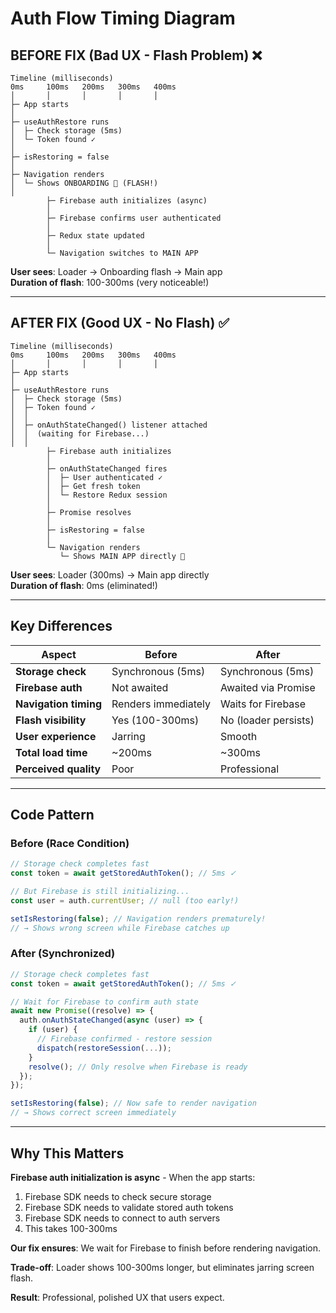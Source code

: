 # Auth Flow Timing Diagram

## BEFORE FIX (Bad UX - Flash Problem) ❌

```
Timeline (milliseconds)
0ms     100ms   200ms   300ms   400ms
│       │       │       │       │
├─ App starts
│
├─ useAuthRestore runs
│  ├─ Check storage (5ms)
│  └─ Token found ✓
│
├─ isRestoring = false
│
├─ Navigation renders
│  └─ Shows ONBOARDING 👀 (FLASH!)
│
        ├─ Firebase auth initializes (async)
        │
        ├─ Firebase confirms user authenticated
        │
        ├─ Redux state updated
        │
        └─ Navigation switches to MAIN APP
```

**User sees**: Loader → Onboarding flash → Main app  
**Duration of flash**: 100-300ms (very noticeable!)

---

## AFTER FIX (Good UX - No Flash) ✅

```
Timeline (milliseconds)
0ms     100ms   200ms   300ms   400ms
│       │       │       │       │
├─ App starts
│
├─ useAuthRestore runs
│  ├─ Check storage (5ms)
│  ├─ Token found ✓
│  │
│  ├─ onAuthStateChanged() listener attached
│  │  (waiting for Firebase...)
│  │
        ├─ Firebase auth initializes
        │
        ├─ onAuthStateChanged fires
        │  ├─ User authenticated ✓
        │  ├─ Get fresh token
        │  └─ Restore Redux session
        │
        ├─ Promise resolves
        │
        ├─ isRestoring = false
        │
        └─ Navigation renders
           └─ Shows MAIN APP directly 🎯
```

**User sees**: Loader (300ms) → Main app directly  
**Duration of flash**: 0ms (eliminated!)

---

## Key Differences

| Aspect | Before | After |
|--------|--------|-------|
| **Storage check** | Synchronous (5ms) | Synchronous (5ms) |
| **Firebase auth** | Not awaited | Awaited via Promise |
| **Navigation timing** | Renders immediately | Waits for Firebase |
| **Flash visibility** | Yes (100-300ms) | No (loader persists) |
| **User experience** | Jarring | Smooth |
| **Total load time** | ~200ms | ~300ms |
| **Perceived quality** | Poor | Professional |

---

## Code Pattern

### Before (Race Condition)
```typescript
// Storage check completes fast
const token = await getStoredAuthToken(); // 5ms ✓

// But Firebase is still initializing...
const user = auth.currentUser; // null (too early!)

setIsRestoring(false); // Navigation renders prematurely!
// → Shows wrong screen while Firebase catches up
```

### After (Synchronized)
```typescript
// Storage check completes fast
const token = await getStoredAuthToken(); // 5ms ✓

// Wait for Firebase to confirm auth state
await new Promise((resolve) => {
  auth.onAuthStateChanged(async (user) => {
    if (user) {
      // Firebase confirmed - restore session
      dispatch(restoreSession(...));
    }
    resolve(); // Only resolve when Firebase is ready
  });
});

setIsRestoring(false); // Now safe to render navigation
// → Shows correct screen immediately
```

---

## Why This Matters

**Firebase auth initialization is async** - When the app starts:
1. Firebase SDK needs to check secure storage
2. Firebase SDK needs to validate stored auth tokens
3. Firebase SDK needs to connect to auth servers
4. This takes 100-300ms

**Our fix ensures**: We wait for Firebase to finish before rendering navigation.

**Trade-off**: Loader shows 100-300ms longer, but eliminates jarring screen flash.

**Result**: Professional, polished UX that users expect.
